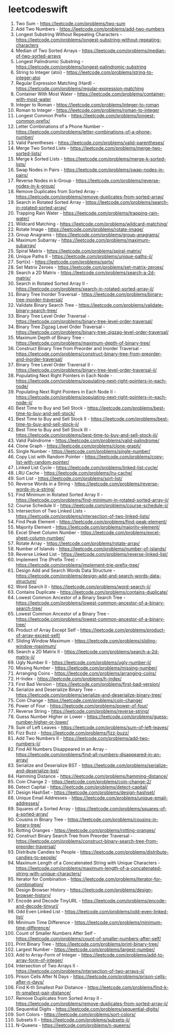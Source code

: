 # leetcodeswift

 1. Two Sum	- https://leetcode.com/problems/two-sum
 2. Add Two Numbers - https://leetcode.com/problems/add-two-numbers
 3. Longest Substring Without Repeating Characters - https://leetcode.com/problems/longest-substring-without-repeating-characters
 4. Median of Two Sorted Arrays - https://leetcode.com/problems/median-of-two-sorted-arrays
 5. Longest Palindromic Substring - https://leetcode.com/problems/longest-palindromic-substring
 6. String to Integer (atoi) - https://leetcode.com/problems/string-to-integer-atoi
 7. Regular Expression Matching (Hard) - https://leetcode.com/problems/regular-expression-matching
 8. Container With Most Water - https://leetcode.com/problems/container-with-most-water
 9. Integer to Roman - https://leetcode.com/problems/integer-to-roman
 10. Roman to Integer - https://leetcode.com/problems/roman-to-integer
 11. Longest Common Prefix - https://leetcode.com/problems/longest-common-prefix/
 12. Letter Combinations of a Phone Number - https://leetcode.com/problems/letter-combinations-of-a-phone-number/
 13. Valid Parentheses - https://leetcode.com/problems/valid-parentheses/
 14. Merge Two Sorted Lists - https://leetcode.com/problems/merge-two-sorted-lists/
 15. Merge k Sorted Lists - https://leetcode.com/problems/merge-k-sorted-lists/
 16. Swap Nodes in Pairs - https://leetcode.com/problems/swap-nodes-in-pairs/
 17. Reverse Nodes in k-Group - https://leetcode.com/problems/reverse-nodes-in-k-group/
 18. Remove Duplicates from Sorted Array - https://leetcode.com/problems/remove-duplicates-from-sorted-array/
 19. Search in Rotated Sorted Array - https://leetcode.com/problems/search-in-rotated-sorted-array/
 20. Trapping Rain Water - https://leetcode.com/problems/trapping-rain-water/
 21. Wildcard Matching - https://leetcode.com/problems/wildcard-matching/
 22. Rotate Image - https://leetcode.com/problems/rotate-image/
 23. Group Anagrams - https://leetcode.com/problems/group-anagrams/
 24. Maximum Subarray - https://leetcode.com/problems/maximum-subarray/
 25. Spiral Matrix - https://leetcode.com/problems/spiral-matrix/
 26. Unique Paths II - https://leetcode.com/problems/unique-paths-ii/
 27. Sqrt(x) - https://leetcode.com/problems/sqrtx/
 28. Set Matrix Zeroes - https://leetcode.com/problems/set-matrix-zeroes/
 29. Search a 2D Matrix - https://leetcode.com/problems/search-a-2d-matrix/
 30. Search in Rotated Sorted Array II - https://leetcode.com/problems/search-in-rotated-sorted-array-ii/
 31. Binary Tree Inorder Traversal - https://leetcode.com/problems/binary-tree-inorder-traversal/
 32. Validate Binary Search Tree - https://leetcode.com/problems/validate-binary-search-tree/
 33. Binary Tree Level Order Traversal - https://leetcode.com/problems/binary-tree-level-order-traversal/
 34. Binary Tree Zigzag Level Order Traversal - https://leetcode.com/problems/binary-tree-zigzag-level-order-traversal/
 35. Maximum Depth of Binary Tree - https://leetcode.com/problems/maximum-depth-of-binary-tree/
 36. Construct Binary Tree from Preorder and Inorder Traversal - https://leetcode.com/problems/construct-binary-tree-from-preorder-and-inorder-traversal/
 37. Binary Tree Level Order Traversal II - https://leetcode.com/problems/binary-tree-level-order-traversal-ii/
 38. Populating Next Right Pointers in Each Node - https://leetcode.com/problems/populating-next-right-pointers-in-each-node/
 39. Populating Next Right Pointers in Each Node II - https://leetcode.com/problems/populating-next-right-pointers-in-each-node-ii/
 40. Best Time to Buy and Sell Stock - https://leetcode.com/problems/best-time-to-buy-and-sell-stock/
 41. Best Time to Buy and Sell Stock II - https://leetcode.com/problems/best-time-to-buy-and-sell-stock-ii/
 42. Best Time to Buy and Sell Stock III - https://leetcode.com/problems/best-time-to-buy-and-sell-stock-iii/
 43. Valid Palindrome - https://leetcode.com/problems/valid-palindrome/
 44. Clone Graph - https://leetcode.com/problems/clone-graph/
 45. Single Number - https://leetcode.com/problems/single-number/
 46. Copy List with Random Pointer - https://leetcode.com/problems/copy-list-with-random-pointer/
 47. Linked List Cycle - https://leetcode.com/problems/linked-list-cycle/
 48. LRU Cache - https://leetcode.com/problems/lru-cache/
 49. Sort List - https://leetcode.com/problems/sort-list/
 50. Reverse Words in a String - https://leetcode.com/problems/reverse-words-in-a-string/
 51. Find Minimum in Rotated Sorted Array II - https://leetcode.com/problems/find-minimum-in-rotated-sorted-array-ii/
 52. Course Schedule II - https://leetcode.com/problems/course-schedule-ii/
 53. Intersection of Two Linked Lists - https://leetcode.com/problems/intersection-of-two-linked-lists/
 54. Find Peak Element - https://leetcode.com/problems/find-peak-element/
 55. Majority Element - https://leetcode.com/problems/majority-element/
 56. Excel Sheet Column Number - https://leetcode.com/problems/excel-sheet-column-number/
 57. Rotate Array - https://leetcode.com/problems/rotate-array/
 58. Number of Islands - https://leetcode.com/problems/number-of-islands/
 59. Reverse Linked List - https://leetcode.com/problems/reverse-linked-list/
 60. Implement Trie (Prefix Tree) - https://leetcode.com/problems/implement-trie-prefix-tree/
 61. Design Add and Search Words Data Structure - https://leetcode.com/problems/design-add-and-search-words-data-structure/
 62. Word Search II - https://leetcode.com/problems/word-search-ii/
 63. Contains Duplicate - https://leetcode.com/problems/contains-duplicate/
 64. Lowest Common Ancestor of a Binary Search Tree - https://leetcode.com/problems/lowest-common-ancestor-of-a-binary-search-tree/
 65. Lowest Common Ancestor of a Binary Tree - https://leetcode.com/problems/lowest-common-ancestor-of-a-binary-tree/
 66. Product of Array Except Self - https://leetcode.com/problems/product-of-array-except-self/
 67. Sliding Window Maximum - https://leetcode.com/problems/sliding-window-maximum/
 68. Search a 2D Matrix II - https://leetcode.com/problems/search-a-2d-matrix-ii/
 69. Ugly Number II - https://leetcode.com/problems/ugly-number-ii/
 70. Missing Number - https://leetcode.com/problems/missing-number/
 71. Arranging Coins - https://leetcode.com/problems/arranging-coins/
 72. H-Index - https://leetcode.com/problems/h-index/
 73. First Bad Version - https://leetcode.com/problems/first-bad-version/
 74. Serialize and Deserialize Binary Tree - https://leetcode.com/problems/serialize-and-deserialize-binary-tree/
 75. Coin Change - https://leetcode.com/problems/coin-change/
 76. Power of Four - https://leetcode.com/problems/power-of-four/
 77. Reverse String - https://leetcode.com/problems/reverse-string/
 78. Guess Number Higher or Lower - https://leetcode.com/problems/guess-number-higher-or-lower/
 79. Sum of Left Leaves - https://leetcode.com/problems/sum-of-left-leaves/
 80. Fizz Buzz - https://leetcode.com/problems/fizz-buzz/
 81. Add Two Numbers II - https://leetcode.com/problems/add-two-numbers-ii/
 82. Find All Numbers Disappeared in an Array - https://leetcode.com/problems/find-all-numbers-disappeared-in-an-array/
 83. Serialize and Deserialize BST - https://leetcode.com/problems/serialize-and-deserialize-bst/
 84. Hamming Distance - https://leetcode.com/problems/hamming-distance/
 85. Coin Change 2 - https://leetcode.com/problems/coin-change-2/
 86. Detect Capital - https://leetcode.com/problems/detect-capital/
 87. Design HashSet - https://leetcode.com/problems/design-hashset/
 88. Unique Email Addresses - https://leetcode.com/problems/unique-email-addresses/
 89. Squares of a Sorted Array - https://leetcode.com/problems/squares-of-a-sorted-array/
 90. Cousins in Binary Tree - https://leetcode.com/problems/cousins-in-binary-tree/
 91. Rotting Oranges - https://leetcode.com/problems/rotting-oranges/
 92. Construct Binary Search Tree from Preorder Traversal - https://leetcode.com/problems/construct-binary-search-tree-from-preorder-traversal/
 93. Distribute Candies to People - https://leetcode.com/problems/distribute-candies-to-people/
 94. Maximum Length of a Concatenated String with Unique Characters - https://leetcode.com/problems/maximum-length-of-a-concatenated-string-with-unique-characters/
 95. Iterator for Combination - https://leetcode.com/problems/iterator-for-combination/
 96. Design Browser History - https://leetcode.com/problems/design-browser-history/
 97. Encode and Decode TinyURL - https://leetcode.com/problems/encode-and-decode-tinyurl/
98. Odd Even Linked List - https://leetcode.com/problems/odd-even-linked-list/
99. Minimum Time Difference - https://leetcode.com/problems/minimum-time-difference/
100. Count of Smaller Numbers After Self - https://leetcode.com/problems/count-of-smaller-numbers-after-self/
101. Print Binary Tree - https://leetcode.com/problems/print-binary-tree/
102. Largest Number - https://leetcode.com/problems/largest-number/
103. Add to Array-Form of Integer - https://leetcode.com/problems/add-to-array-form-of-integer/
104. Intersection of Two Arrays II - https://leetcode.com/problems/intersection-of-two-arrays-ii/
105. Prison Cells After N Days - https://leetcode.com/problems/prison-cells-after-n-days/
106. Find K-th Smallest Pair Distance - https://leetcode.com/problems/find-k-th-smallest-pair-distance/
107. Remove Duplicates from Sorted Array II - https://leetcode.com/problems/remove-duplicates-from-sorted-array-ii/
108. Sequential Digits - https://leetcode.com/problems/sequential-digits/
109. Sort Colors - https://leetcode.com/problems/sort-colors/
110. Subsets II - https://leetcode.com/problems/subsets-ii/
111. N-Queens - https://leetcode.com/problems/n-queens/
